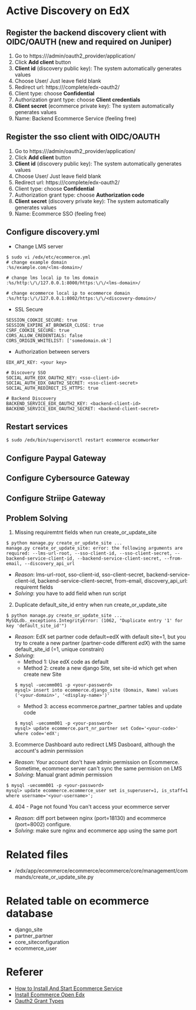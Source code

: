 # Active Discovery on EdX

## Register the backend discovery client with OIDC/OAUTH (new and required on Juniper)
1. Go to https://<lms-server>/admin/oauth2_provider/application/
2. Click **Add client** button
3. **Client id** (discovery public key): The system automatically generates values
4. Choose User/ Just leave field blank
5. Redirect url: https://<discovery-server>/complete/edx-oauth2/
6. Client type: choose **Confidential**
7. Authorization grant type: choose **Client credentials**
8. **Client secret** (ecommerce private key): The system automatically generates values
9. Name: Backend Ecommerce Service (feeling free)

## Register the sso client with OIDC/OAUTH
1. Go to https://<lms-server>/admin/oauth2_provider/application/
2. Click **Add client** button
3. **Client id** (discovery public key): The system automatically generates values
4. Choose User/ Just leave field blank
5. Redirect url: https://<discovery-server>/complete/edx-oauth2/
6. Client type: choose **Confidential**
7. Authorization grant type: choose **Authorization code**
8. **Client secret** (discovery private key): The system automatically generates values
9. Name: Ecommerce SSO (feeling free)

## Configure discovery.yml
- Change LMS server
```
$ sudo vi /edx/etc/ecommerce.yml
# change example domain
:%s/example.com/<lms-domain>/

# change lms local ip to lms domain
:%s/http:\/\/127.0.0.1:8000/https:\/\/<lms-domain>/

# change ecommerce local ip to ecommerce domain
:%s/http:\/\/127.0.0.1:8002/https:\/\/<discovery-domain>/
```

- SSL Secure
```
SESSION_COOKIE_SECURE: true
SESSION_EXPIRE_AT_BROWSER_CLOSE: true
CSRF_COOKIE_SECURE: true
CORS_ALLOW_CREDENTIALS: false
CORS_ORIGIN_WHITELIST: ['somedomain.ok']
```

- Authorization between servers
```
EDX_API_KEY: <your key>

# Discovery SSO
SOCIAL_AUTH_EDX_OAUTH2_KEY: <sso-client-id>
SOCIAL_AUTH_EDX_OAUTH2_SECRET: <sso-client-secret>
SOCIAL_AUTH_REDIRECT_IS_HTTPS: true

# Backend Discovery
BACKEND_SERVICE_EDX_OAUTH2_KEY: <backend-client-id>
BACKEND_SERVICE_EDX_OAUTH2_SECRET: <backend-client-secret>
```

## Restart services
```
$ sudo /edx/bin/supervisorctl restart ecommerce ecomworker
```

## Configure Paypal Gateway

## Configure Cybersource Gateway

## Configure Striipe Gateway

## Problem Solving
1. Missing requiremtnt fields when run create_or_update_site
```
$ python manage.py create_or_update_site ...
manage.py create_or_update_site: error: the following arguments are required: --lms-url-root, --sso-client-id, --sso-client-secret, --backend-service-client-id, --backend-service-client-secret, --from-email, --discovery_api_url
```
- *Reason*: lms-url-root, sso-client-id, sso-client-secret, backend-service-client-id, backend-service-client-secret, from-email, discovery_api_url: requiremt fields
- *Solving*: you have to add field when run script

2. Duplicate default_site_id entry when run create_or_update_site
```
$ python manage.py create_or_update_site ...
MySQLdb._exceptions.IntegrityError: (1062, "Duplicate entry '1' for key 'default_site_id'")
```
- *Reason*: EdX set partner code default=edX with default site=1, but you try to create a new partner (partner-code different *edX*) with the same default_site_id (=1, unique constrain)
- *Solving*:
  - Method 1: Use edX code as default
  - Method 2: create a new django Site, set site-id which get when create new Site
  ```
  $ mysql -uecomm001 -p <your-password>
  mysql> insert into ecommerce.django_site (Domain, Name) values ('<your-domain>', '<display-name>')'
  ```
  - Method 3: access ecommerce.partner_partner tables and update code
  ```
  $ mysql -uecomm001 -p <your-password>
  mysql> update ecommerce.part_nr_partner set Code='<your-code>' where code='edX';
  ```

3. Ecommerce Dashboard auto redirect LMS Dasboard, although the account's admin permission
- *Reason*: Your account don't have admin permission on Ecommerce. Sometime, ecommece server can't sync the same permision on LMS
- *Solving*: Manual grant admin permission
```
$ mysql -uecomm001 -p <your-password>
mysql> update ecommerce.ecommerce_user set is_superuser=1, is_staff=1 where username='<your-username>';
```

4. 404 - Page not found
You can't access your ecommerce server
- *Reason*: diff port between nginx (port=18130) and ecommerce (port=8002) configure.
- *Solving*: make sure nginx and ecommerce app using the same port

# Related files
- /edx/app/ecommerce/ecommerce/ecommerce/core/management/commands/create_or_update_site.py

# Related table on ecommerce database
- django_site
- partner_partner
- core_siteconfiguration
- ecommerce_user

# Referer
- [How to Install And Start Ecommerce Service](https://openedx.atlassian.net/wiki/spaces/OpenOPS/pages/110330276/How+to+Install+and+Start+the+E-Commerce+Service+in+Native+Installations)
- [Install Ecommerce Open Edx](https://edx.readthedocs.io/projects/edx-installing-configuring-and-running/en/latest/ecommerce/install_ecommerce.html)
- [Oauth2 Grant Types](https://docs.pivotal.io/p-identity/1-11/grant-types.html)
